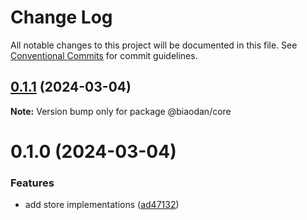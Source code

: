 # Change Log

All notable changes to this project will be documented in this file.
See [Conventional Commits](https://conventionalcommits.org) for commit guidelines.

## [0.1.1](https://github.com/miserylee/biaodan/compare/v0.1.0...v0.1.1) (2024-03-04)

**Note:** Version bump only for package @biaodan/core





# 0.1.0 (2024-03-04)


### Features

* add store implementations ([ad47132](https://github.com/miserylee/biaodan/commit/ad47132615f212d993944961e1a46afee36e844d))
